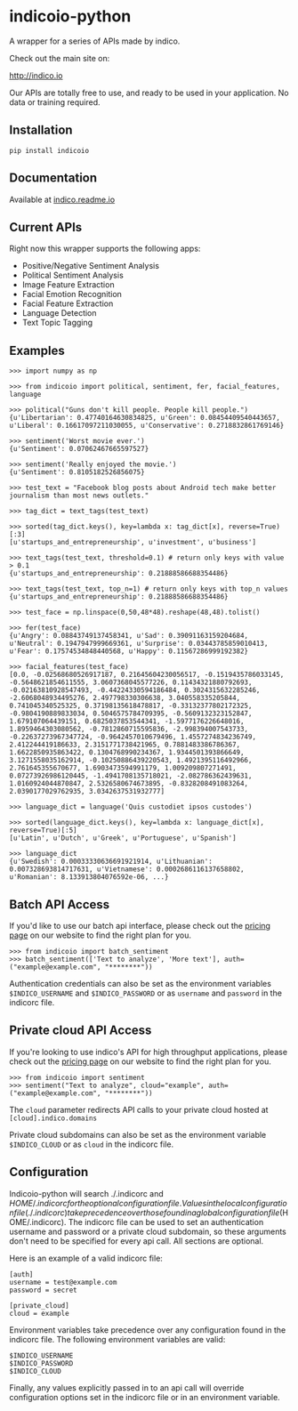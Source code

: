 indicoio-python
===============

A wrapper for a series of APIs made by indico.

Check out the main site on:

http://indico.io

Our APIs are totally free to use, and ready to be used in your application. No data or training required.


Installation
------------
```
pip install indicoio
```

Documentation
------------
Available at [indico.readme.io](http://indico.readme.io/v1.0/docs)

Current APIs
------------

Right now this wrapper supports the following apps:

- Positive/Negative Sentiment Analysis
- Political Sentiment Analysis
- Image Feature Extraction
- Facial Emotion Recognition
- Facial Feature Extraction
- Language Detection
- Text Topic Tagging

Examples
--------
```
>>> import numpy as np

>>> from indicoio import political, sentiment, fer, facial_features, language

>>> political("Guns don't kill people. People kill people.")
{u'Libertarian': 0.47740164630834825, u'Green': 0.08454409540443657, u'Liberal': 0.16617097211030055, u'Conservative': 0.2718832861769146}

>>> sentiment('Worst movie ever.')
{u'Sentiment': 0.07062467665597527}

>>> sentiment('Really enjoyed the movie.')
{u'Sentiment': 0.8105182526856075}

>>> test_text = "Facebook blog posts about Android tech make better journalism than most news outlets."

>>> tag_dict = text_tags(test_text)

>>> sorted(tag_dict.keys(), key=lambda x: tag_dict[x], reverse=True)[:3]
[u'startups_and_entrepreneurship', u'investment', u'business']

>>> text_tags(test_text, threshold=0.1) # return only keys with value > 0.1
{u'startups_and_entrepreneurship': 0.21888586688354486}

>>> text_tags(test_text, top_n=1) # return only keys with top_n values
{u'startups_and_entrepreneurship': 0.21888586688354486}

>>> test_face = np.linspace(0,50,48*48).reshape(48,48).tolist()

>>> fer(test_face)
{u'Angry': 0.08843749137458341, u'Sad': 0.39091163159204684, u'Neutral': 0.1947947999669361, u'Surprise': 0.03443785859010413, u'Fear': 0.17574534848440568, u'Happy': 0.11567286999192382}

>>> facial_features(test_face)
[0.0, -0.02568680526917187, 0.21645604230056517, -0.1519435786033145, -0.5648621854611555, 3.0607368045577226, 0.11434321880792693, -0.02163810928547493, -0.44224330594186484, 0.3024315632285246, -2.6068048934495276, 2.497798330306638, 3.040558335205844, 0.741045340525325, 0.37198135618478817, -0.33132377802172325, -0.9804190889833034, 0.5046575784709395, -0.5609132323152847, 1.679107064439151, 0.6825037853544341, -1.5977176226648016, 1.8959464303080562, -0.7812860715595836, -2.998394007543733, -0.22637273967347724, -0.9642457010679496, 1.4557274834236749, 2.412244419186633, 2.3151771738421965, 0.7881483386786367, 1.6622850935863422, 0.1304768990234367, 1.9344501393866649, 3.1271558035162914, -0.10250886439220543, 1.4921395116492966, 2.761645355670677, 1.6903473594991179, 1.009209807271491, 0.07273926986120445, -1.4941708135718021, -2.082786362439631, 1.0160924044870847, 2.5326580674673895, -0.8328208491083264, 2.0390177029762935, 3.0342637531932777]

>>> language_dict = language('Quis custodiet ipsos custodes')

>>> sorted(language_dict.keys(), key=lambda x: language_dict[x], reverse=True)[:5]
[u'Latin', u'Dutch', u'Greek', u'Portuguese', u'Spanish']

>>> language_dict
{u'Swedish': 0.00033330636691921914, u'Lithuanian': 0.007328693814717631, u'Vietnamese': 0.0002686116137658802, u'Romanian': 8.133913804076592e-06, ...}
```

Batch API Access
----------------

If you'd like to use our batch api interface, please check out the [pricing page](https://indico.io/pricing) on our website to find the right plan for you.

```
>>> from indicoio import batch_sentiment
>>> batch_sentiment(['Text to analyze', 'More text'], auth=("example@example.com", "********"))
```

Authentication credentials can also be set as the environment variables `$INDICO_USERNAME` and `$INDICO_PASSWORD` or as `username` and `password` in the indicorc file.

Private cloud API Access
------------------------

If you're looking to use indico's API for high throughput applications, please check out the [pricing page](https://indico.io/pricing) on our website to find the right plan for you.

```
>>> from indicoio import sentiment
>>> sentiment("Text to analyze", cloud="example", auth=("example@example.com", "********"))
```

The `cloud` parameter redirects API calls to your private cloud hosted at `[cloud].indico.domains` 

Private cloud subdomains can also be set as the environment variable `$INDICO_CLOUD` or as `cloud` in the indicorc file.

Configuration
------------------------

Indicoio-python will search ./.indicorc and $HOME/.indicorc for the optional configuration file. Values in the local configuration file (./.indicorc) take precedence over those found in a global configuration file ($HOME/.indicorc). The indicorc file can be used to set an authentication username and password or a private cloud subdomain, so these arguments don't need to be specified for every api call. All sections are optional.

Here is an example of a valid indicorc file:


```
[auth]
username = test@example.com
password = secret

[private_cloud]
cloud = example
```

Environment variables take precedence over any configuration found in the indicorc file.
The following environment variables are valid:

```
$INDICO_USERNAME
$INDICO_PASSWORD
$INDICO_CLOUD
```

 Finally, any values explicitly passed in to an api call will override configuration options set in the indicorc file or in an environment variable.
